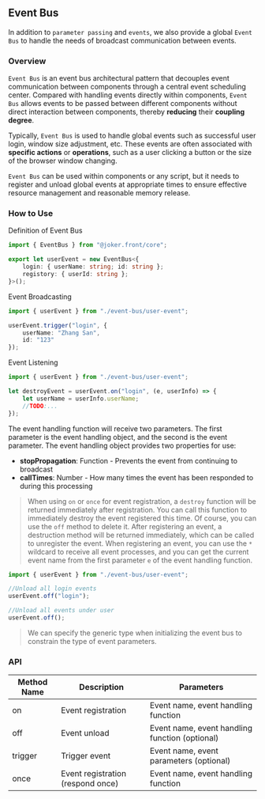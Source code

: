 ## Event Bus

In addition to `parameter passing` and `events`, we also provide a global `Event Bus` to handle the needs of broadcast communication between events.

### Overview

`Event Bus` is an event bus architectural pattern that decouples event communication between components through a central event scheduling center. Compared with handling events directly within components, `Event Bus` allows events to be passed between different components without direct interaction between components, thereby **reducing** their **coupling degree**.

Typically, `Event Bus` is used to handle global events such as successful user login, window size adjustment, etc. These events are often associated with **specific actions** or **operations**, such as a user clicking a button or the size of the browser window changing.

`Event Bus` can be used within components or any script, but it needs to register and unload global events at appropriate times to ensure effective resource management and reasonable memory release.

### How to Use

Definition of Event Bus

```ts
import { EventBus } from "@joker.front/core";

export let userEvent = new EventBus<{
    login: { userName: string; id: string };
    registory: { userId: string };
}>();
```

Event Broadcasting

```ts
import { userEvent } from "./event-bus/user-event";

userEvent.trigger("login", {
    userName: "Zhang San",
    id: "123"
});
```

Event Listening

```ts
import { userEvent } from "./event-bus/user-event";

let destroyEvent = userEvent.on("login", (e, userInfo) => {
    let userName = userInfo.userName;
    //TODO:...
});
```

The event handling function will receive two parameters. The first parameter is the event handling object, and the second is the event parameter. The event handling object provides two properties for use:

- **stopPropagation**: Function - Prevents the event from continuing to broadcast
- **callTimes**: Number - How many times the event has been responded to during this processing

> When using `on` or `once` for event registration, a `destroy` function will be returned immediately after registration. You can call this function to immediately destroy the event registered this time. Of course, you can use the `off` method to delete it.
> After registering an event, a destruction method will be returned immediately, which can be called to unregister the event.
> When registering an event, you can use the `*` wildcard to receive all event processes, and you can get the current event name from the first parameter `e` of the event handling function.

```ts
import { userEvent } from "./event-bus/user-event";

//Unload all login events
userEvent.off("login");

//Unload all events under user
userEvent.off();
```

> We can specify the generic type when initializing the event bus to constrain the type of event parameters.

### API

| Method Name | Description                       | Parameters                                     |
| ----------- | --------------------------------- | ---------------------------------------------- |
| on          | Event registration                | Event name, event handling function            |
| off         | Event unload                      | Event name, event handling function (optional) |
| trigger     | Trigger event                     | Event name, event parameters (optional)        |
| once        | Event registration (respond once) | Event name, event handling function            |
